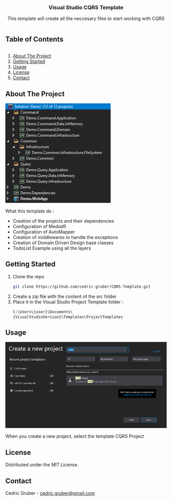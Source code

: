 
<!-- PROJECT LOGO -->
<br />
<p align="center">
  <h3 align="center">Visual Studio CQRS Template</h3>

  <p align="center">
    This template will create all the neccesary files to start working with CQRS
  </p>
</p>



<!-- TABLE OF CONTENTS -->

  <h2 style="display: inline-block">Table of Contents</h2>
  <ol>
    <li><a href="#about-the-project">About The Project</a></li>
    <li><a href="#getting-started">Getting Started</a></li>
    <li><a href="#usage">Usage</a></li>
    <li><a href="#license">License</a></li>
    <li><a href="#contact">Contact</a></li>
  </ol>



<!-- ABOUT THE PROJECT -->
## About The Project

![screenshot](https://github.com/cedric-gruber/CQRS-Template/blob/master/Images/SolutionExplorer.png?raw=true)
<p>What this template do :</p>
<ul>
  <li>Creation of the projects and their dependencies</li>
  <li>Configuration of MediatR</li>
  <li>Configuration of AutoMapper</li>
  <li>Creation of middlewares to handle the exceptions</li>
  <li>Creation of Domain Driven Design base classes</li>
  <li>TodoList Example using all the layers</li>
</ul>


<!-- GETTING STARTED -->
## Getting Started

1. Clone the repo
   ```sh
   git clone https://github.com/cedric-gruber/CQRS-Template.git
   ```
2. Create a zip file with the content of the src folder
3. Place it in the Visual Studio Project Template folder :
   ```
   C:\Users\{user}\Documents\{VisualStudioVersion}\Templates\ProjectTemplates
   ``` 

<!-- USAGE EXAMPLES -->
## Usage

![screenshot](https://github.com/cedric-gruber/CQRS-Template/blob/master/Images/CreateProject.png?raw=true)

<p>When you create a new project, select the template CQRS Project</p>



<!-- LICENSE -->
## License

Distributed under the MIT License.


<!-- CONTACT -->
## Contact

Cedric Gruber - cedric.gruber@gmail.com

